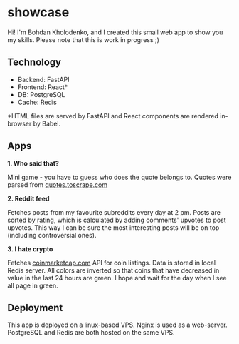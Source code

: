 # showcase

Hi! I'm Bohdan Kholodenko, and I created this small web app to show you my skills. Please note that this is work in progress ;)


## Technology

 - Backend: FastAPI
 - Frontend: React*
 - DB: PostgreSQL
 - Cache: Redis

*HTML files are served by FastAPI and React components are rendered in-browser by Babel.


## Apps

**1. Who said that?**

Mini game - you have to guess who does the quote belongs to. 
Quotes were parsed from [quotes.toscrape.com](https://quotes.toscrape.com/)
    
**2. Reddit feed**

Fetches posts from my favourite subreddits every day at 2 pm. 
Posts are sorted by rating, which is calculated by adding comments' upvotes to post upvotes. This way I can be sure the most interesting posts will be on top (including controversial ones).

**3. I hate crypto**

Fetches [coinmarketcap.com](https://coinmarketcap.com/) API for coin listings. Data is stored in local Redis server.
All colors are inverted so that coins that have decreased in value in the last 24 hours are green. I hope and wait for the day when I see all page in green.
		

## Deployment
This app is deployed on a linux-based VPS. Nginx is used as a web-server. PostgreSQL and Redis are both hosted on the same VPS.
